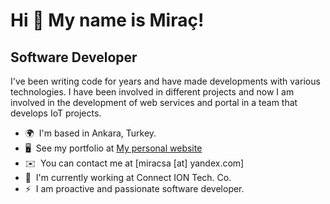 Hi 👋 My name is Miraç!
=======================

Software Developer
------------------

I've been writing code for years and have made developments with various technologies. I have been involved in different projects and now I am involved in the development of web services and portal in a team that develops IoT projects.

*   🌍  I'm based in Ankara, Turkey.
*   🖥️  See my portfolio at [My personal website](https://mirac.me)
*   ✉️  You can contact me at [miracsa \[at\] yandex.com]
*   🚀  I'm currently working at Connect ION Tech. Co.
*   ⚡  I am proactive and passionate software developer.

<!--
**mirac/mirac** is a ✨ _special_ ✨ repository because its `README.md` (this file) appears on your GitHub profile.

Here are some ideas to get you started:

- 🔭 I’m currently working on ...
- 🌱 I’m currently learning ...
- 👯 I’m looking to collaborate on ...
- 🤔 I’m looking for help with ...
- 💬 Ask me about ...
- 📫 How to reach me: ...
- 😄 Pronouns: ...
- ⚡ Fun fact: ...
-->
